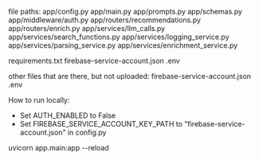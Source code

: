 file paths:
app/config.py
app/main.py
app/prompts.py
app/schemas.py
app/middleware/auth.py
app/routers/recommendations.py
app/routers/enrich.py
app/services/llm_calls.py
app/services/search_functions.py
app/services/logging_service.py
app/services/parsing_service.py
app/services/enrichment_service.py

requirements.txt
firebase-service-account.json
.env

other files that are there, but not uploaded:
firebase-service-account.json
.env




How to run locally:

- Set AUTH_ENABLED to False
- Set FIREBASE_SERVICE_ACCOUNT_KEY_PATH to "firebase-service-account.json" in config.py



uvicorn app.main:app --reload
